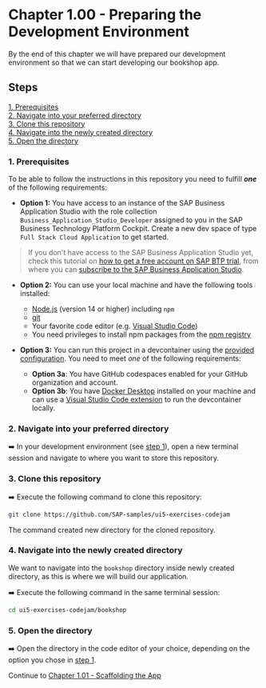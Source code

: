 # Chapter 1.00 - Preparing the Development Environment

By the end of this chapter we will have prepared our development environment so that we can start developing our bookshop app.

## Steps

[1. Prerequisites](#1-prerequisites)<br>
[2. Navigate into your preferred directory](#2-navigate-into-your-preferred-directory)<br>
[3. Clone this repository](#3-clone-this-repository)<br>
[4. Navigate into the newly created directory](#4-navigate-into-the-newly-created-directory)<br>
[5. Open the directory](#5-open-the-directory)<br>

### 1. Prerequisites

To be able to follow the instructions in this repository you need to fulfill ***one*** of the following requirements:

- **Option 1:** You have access to an instance of the SAP Business Application Studio with the role collection `Business_Application_Studio_Developer` assigned to you in the SAP Business Technology Platform Cockpit. Create a new dev space of type `Full Stack Cloud Application` to get started.

> If you don't have access to the SAP Business Application Studio yet, check this tutorial on [how to get a free account on SAP BTP trial](https://developers.sap.com/tutorials/hcp-create-trial-account.html), from where you can [subscribe to the SAP Business Application Studio](https://developers.sap.com/tutorials/appstudio-onboarding.html).

- **Option 2:** You can use your local machine and have the following tools installed:
  - [Node.js](https://nodejs.org/en/) (version 14 or higher) including `npm`
  - [git](https://git-scm.com/book/en/v2/Getting-Started-Installing-Git)
  - Your favorite code editor (e.g. [Visual Studio Code](https://code.visualstudio.com/download))
  - You need privileges to install npm packages from the [npm registry](https://www.npmjs.com/)

- **Option 3:** You can run this project in a devcontainer using the [provided configuration](/.devcontainer). You need to meet *one* of the following requirements:
  - **Option 3a**: You have GitHub codespaces enabled for your GitHub organization and account.
  - **Option 3b**: You have [Docker Desktop](https://www.docker.com/products/docker-desktop/) installed on your machine and can use a [Visual Studio Code extension](https://marketplace.visualstudio.com/items?itemName=ms-vscode-remote.remote-containers) to run the devcontainer locally.

### 2. Navigate into your preferred directory

➡️ In your development environment (see [step 1](#1-prerequisites)), open a new terminal session and navigate to where you want to store this repository.

### 3. Clone this repository

➡️ Execute the following command to clone this repository:

```bash
git clone https://github.com/SAP-samples/ui5-exercises-codejam
```

The command created new directory for the cloned repository.

### 4. Navigate into the newly created directory

We want to navigate into the `bookshop` directory inside newly created directory, as this is where we will build our application.

➡️ Execute the following command in the same terminal session:

```bash
cd ui5-exercises-codejam/bookshop
```

### 5. Open the directory

➡️ Open the directory in the code editor of your choice, depending on the option you chose in [step 1](#1-prerequisites).

Continue to [Chapter 1.01 - Scaffolding the App](/chapters/1.01-scaffolding/)